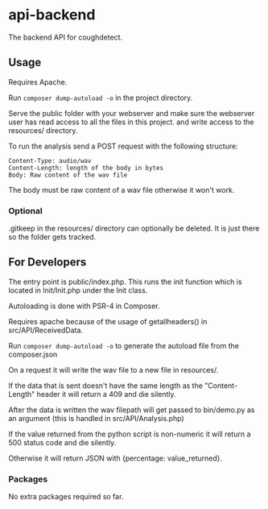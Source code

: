 # api-backend
The backend API for coughdetect.

## Usage
Requires Apache.

Run ```composer dump-autoload -o``` in the project directory.

Serve the public folder with your webserver and make sure the webserver user has read access to all the files in this project.
 and write access to the resources/ directory.
 
To run the analysis send a POST request with the following structure:

```
Content-Type: audio/wav
Content-Length: length of the body in bytes
Body: Raw content of the wav file
```

The body must be raw content of a wav file otherwise it won't work.

### Optional
.gitkeep in the resources/ directory can optionally be deleted. It is just there so the folder gets tracked.

## For Developers
The entry point is public/index.php. This runs the init function which is located in Init/Init.php under the Init class.

Autoloading is done with PSR-4 in Composer.

Requires apache because of the usage of getallheaders() in src/API/ReceivedData.

Run ```composer dump-autoload -o``` to generate the autoload file from the composer.json

On a request it will write the wav file to a new file in resources/.

If the data that is sent doesn't have the same length as the "Content-Length" header it will return a 409 and die silently.

After the data is written the wav filepath will get passed to bin/demo.py as an argument (this is handled in src/API/Analysis.php)

If the value returned from the python script is non-numeric it will return a 500 status code and die silently.

Otherwise it will return JSON with {percentage: value_returned}.

### Packages
No extra packages required so far.